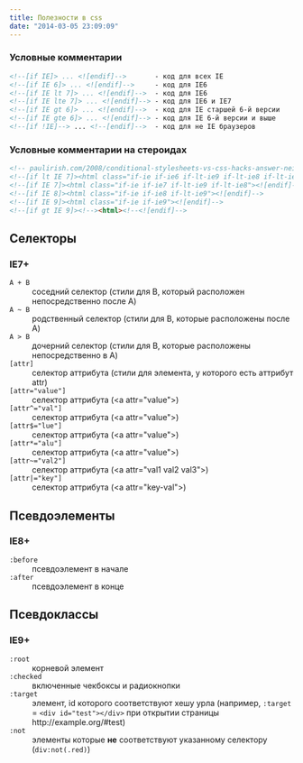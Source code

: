 ```yaml
---
title: Полезности в css
date: "2014-03-05 23:09:09"
---
```


### Условные комментарии

```html
<!--[if IE]> ... <![endif]-->       - код для всех IE
<!--[if IE 6]> ... <![endif]-->     - код для IE6
<!--[if IE lt 7]> ... <![endif]-->  - код для IE6
<!--[if IE lte 7]> ... <![endif]--> - код для IE6 и IE7
<!--[if IE gt 6]> ... <![endif]-->  - код для IE старшей 6-й версии
<!--[if IE gte 6]> ... <![endif]--> - код для IE 6-й версии и выше
<!--[if !IE]--> ... <!--[endif]-->  - код для не IE браузеров
```

### Условные комментарии на стероидах

```html
<!-- paulirish.com/2008/conditional-stylesheets-vs-css-hacks-answer-neither/ -->
<!--[if lt IE 7]><html class="if-ie if-ie6 if-lt-ie9 if-lt-ie8 if-lt-ie7"><![endif]-->
<!--[if IE 7]><html class="if-ie if-ie7 if-lt-ie9 if-lt-ie8"><![endif]-->
<!--[if IE 8]><html class="if-ie if-ie8 if-lt-ie9"><![endif]-->
<!--[if IE 9]><html class="if-ie if-ie9"><![endif]-->
<!--[if gt IE 9]><!--><html><!--<![endif]-->
```

## Селекторы

### IE7+

<dl>
	<dt><code>A + B</code></dt>
	<dd>соседний селектор (стили для B, который расположен непосредственно после A)</dd>
	<dt><code>A ~ B</code></dt>
	<dd>родственный селектор (стили для B, которые расположены после A)</dd>
	<dt><code>A &gt; B</code></dt>
	<dd>дочерний селектор (стили для B, которые расположены непосредственно в A)</dd>
	<dt><code>[attr]</code></dt>
	<dd>селектор аттрибута (стили для элемента, у которого есть аттрибут attr)</dd>
	<dt><code>[attr=&quot;value&quot;]</code></dt>
	<dd>селектор аттрибута (&lt;a attr=&quot;value&quot;&gt;)</dd>
	<dt><code class="language-css">[attr^=&quot;val&quot;]</code></dt>
	<dd>селектор аттрибута (&lt;a attr=&quot;value&quot;&gt;)</dd>
	<dt><code class="language-css">[attr$=&quot;lue&quot;]</code></dt>
	<dd>селектор аттрибута (&lt;a attr=&quot;value&quot;&gt;)</dd>
	<dt><code class="language-css">[attr*=&quot;alu&quot;]</code></dt>
	<dd>селектор аттрибута (&lt;a attr=&quot;value&quot;&gt;)</dd>
	<dt><code class="language-css">[attr~=&quot;val2&quot;]</code></dt>
	<dd>селектор аттрибута (&lt;a attr=&quot;val1 val2 val3&quot;&gt;)</dd>
	<dt><code class="language-css">[attr|=&quot;key&quot;]</code></dt>
	<dd>селектор аттрибута (&lt;a attr=&quot;key-val&quot;&gt;)</dd>
</dl>

## Псевдоэлементы

### IE8+

<dl>
    <dt><code class="language-css">:before</code></dt>
    <dd>псевдоэлемент в начале</dd>
    <dt><code class="language-css">:after</code></dt>
    <dd>псевдоэлемент в конце</dd>
</dl>

## Псевдоклассы

### IE9+

<dl>
    <dt><code class="language-css">:root</code></dt>
    <dd>корневой элемент</dd>
    <dt><code class="language-css">:checked</code></dt>
    <dd>включенные чекбоксы и радиокнопки</dd>
    <dt><code class="language-css">:target</code></dt>
    <dd>элемент, id которого соответствуют хешу урла (например, <code class="language-css">:target</code> = <code class="language-html">&lt;div id=&quot;test&quot;&gt;&lt;/div&gt;</code> при открытии страницы http://example.org/#test)</dd>
    <dt><code class="language-css">:not</code></dt>
    <dd>элементы которые <b>не</b> соответствуют указанному селектору (<code class="language-css">div:not(.red)</code>)</dd>
</dl>
